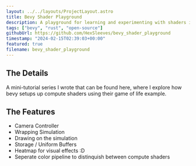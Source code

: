 ```yaml
---
layout: ../../layouts/ProjectLayout.astro
title: Bevy Shader Playground
description: A playground for learning and experimenting with shaders in Bevy
tags: ["bevy", "rust", "open-source"]
githubUrl: https://github.com/HexSleeves/bevy_shader_playground
timestamp: "2024-02-15T02:39:03+00:00"
featured: true
filename: bevy_shader_playground
---
```


## The Details

A mini-tutorial series I wrote that can be found here, where I explore how bevy setups up compute shaders using their game of life example.

## The Features

- Camera Controller
- Wrapping Simulation
- Drawing on the simulation
- Storage / Uniform Buffers
- Heatmap for visual effects :D
- Seperate color pipeline to distinquish between compute shaders
